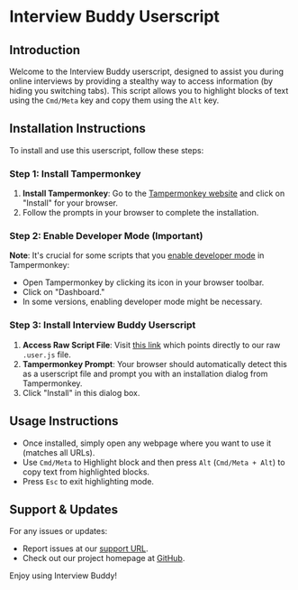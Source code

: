 # Interview Buddy Userscript

## Introduction

Welcome to the Interview Buddy userscript, designed to assist you during online interviews by providing a stealthy way to access information (by hiding you switching tabs). This script allows you to highlight blocks of text using the `Cmd/Meta` key and copy them using the `Alt` key.

## Installation Instructions

To install and use this userscript, follow these steps:

### Step 1: Install Tampermonkey

1. **Install Tampermonkey**: Go to the [Tampermonkey website](https://www.tampermonkey.net/) and click on "Install" for your browser.
2. Follow the prompts in your browser to complete the installation.

### Step 2: Enable Developer Mode (Important)

**Note**: It's crucial for some scripts that you [enable developer mode](https://www.tampermonkey.net/faq.php?locale=en#Q209) in Tampermonkey:

- Open Tampermonkey by clicking its icon in your browser toolbar.
- Click on "Dashboard."
- In some versions, enabling developer mode might be necessary.

### Step 3: Install Interview Buddy Userscript

1. **Access Raw Script File**: Visit [this link](https://github.com/vvscode/interview-buddy/raw/refs/heads/master/interview-buddy.user.js) which points directly to our raw `.user.js` file.
2. **Tampermonkey Prompt**: Your browser should automatically detect this as a userscript file and prompt you with an installation dialog from Tampermonkey.
3. Click "Install" in this dialog box.

## Usage Instructions

- Once installed, simply open any webpage where you want to use it (matches all URLs).
- Use `Cmd/Meta` to Highlight block and then press `Alt` (`Cmd/Meta + Alt`) to copy text from highlighted blocks.
- Press `Esc` to exit highlighting mode.

## Support & Updates

For any issues or updates:

- Report issues at our [support URL](https://github.com/vvscode/interview-buddy/issues).
- Check out our project homepage at [GitHub](https://github.com/vvscode/interview-buddy).

Enjoy using Interview Buddy!

